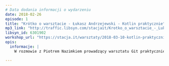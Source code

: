 ```yaml
---
# Data dodania informacji o wydarzeniu
date: 2018-02-26
episode: 1
title: "Krótko o warsztacie - Łukasz Andrzejewski - Kotlin praktycznie"
mp3_link: "http://traffic.libsyn.com/stacjait/Krotko_o_warsztacie_-_Lukasz_Andrzejewski_-_Kotlin_praktycznie.mp3"
libsyn_id: 6301902
workshop_url: "https://stacja.it/warsztaty/2018-03-10-kotlin-praktycznie.html"
opis:
  informacje: |
    W rozmowie z Piotrem Nazimkiem prowadzący warsztatu Git praktycznie - podstawy - Jakub Kociubiński - opowie dlaczego warto zapisać się na jego zajęcia.

---
```


